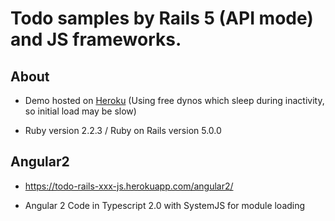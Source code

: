 # Todo samples by Rails 5 (API mode) and JS frameworks.

## About
* Demo hosted on [Heroku](https://tour-of-heroes-typescript.herokuapp.com/)
    (Using free dynos which sleep during inactivity, so initial load may be slow)

* Ruby version 2.2.3 / Ruby on Rails version 5.0.0 

## Angular2
* https://todo-rails-xxx-js.herokuapp.com/angular2/

* Angular 2 Code in Typescript 2.0 with SystemJS for module loading
